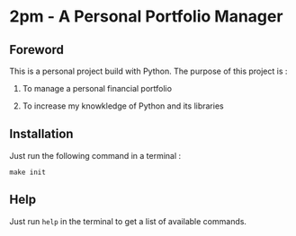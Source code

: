 # 2pm - A Personal Portfolio Manager

## Foreword

This is a personal project build with Python. The purpose of this project is :

1) To manage a personal financial portfolio

2) To increase my knowkledge of Python and its libraries


## Installation

Just run the following command in a terminal :

`make init`

## Help

Just run `help` in the terminal to get a list of available commands.
